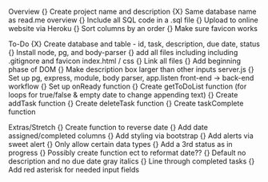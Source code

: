 Overview
    {} Create project name and description
    {X} Same database name as read.me overview
    {} Include all SQL code in a .sql file
    {} Upload to online website via Heroku
    {} Sort columns by an order
    {} Make sure favicon works

To-Do
    {X} Create database and table - id, task, description, due date, status
    {} Install node, pg, and body-parser
    {} add all files including including .gitignore and favicon
index.html / css
    {} Link all files
    {} Add beginning phase of DOM
    {} Make description box larger than other inputs
server.js
    {} Set up pg, express, module, body parser, app.listen
front-end -> back-end workflow
    {} Set up onReady function
    {} Create getToDoList function (for loops for true/false & empty date to change appending text)
    {} Create addTask function
    {} Create deleteTask function
    {} Create taskComplete function

Extras/Stretch
    {} Create function to reverse date
    {} Add date assigned/completed columns
    {} Add styling via bootstrap
    {} Add alerts via sweet alert
    {} Only allow certain data types
    {} Add a 3rd status as in progress
    {} Possibly create function ect to reformat date??
    {} Default no description and no due date gray italics
    {} Line through completed tasks
    {} Add red asterisk for needed input fields
